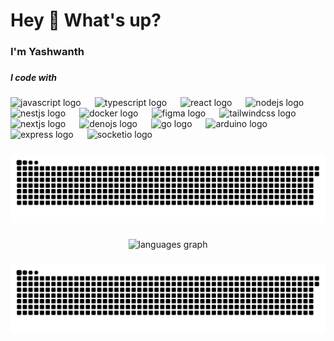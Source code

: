 <h1 align="left">Hey 👋 What's up?</h1>

###

<h3 align="left">I'm Yashwanth</h3>

###

<h5 align="left">I code with</h5>

###

<div align="left">
  <img src="https://cdn.jsdelivr.net/gh/devicons/devicon/icons/javascript/javascript-original.svg" height="44" alt="javascript logo"  />
  <img width="14" />
  <img src="https://cdn.jsdelivr.net/gh/devicons/devicon/icons/typescript/typescript-original.svg" height="44" alt="typescript logo"  />
  <img width="14" />
  <img src="https://cdn.jsdelivr.net/gh/devicons/devicon/icons/react/react-original.svg" height="44" alt="react logo"  />
  <img width="14" />
  <img src="https://cdn.jsdelivr.net/gh/devicons/devicon/icons/nodejs/nodejs-original.svg" height="44" alt="nodejs logo"  />
  <img width="14" />
  <img src="https://cdn.jsdelivr.net/gh/devicons/devicon/icons/nestjs/nestjs-original.svg" height="44" alt="nestjs logo"  />
  <img width="14" />
  <img src="https://cdn.jsdelivr.net/gh/devicons/devicon/icons/docker/docker-original.svg" height="44" alt="docker logo"  />
  <img width="14" />
  <img src="https://cdn.jsdelivr.net/gh/devicons/devicon/icons/figma/figma-original.svg" height="44" alt="figma logo"  />
  <img width="14" />
  <img src="https://cdn.jsdelivr.net/gh/devicons/devicon/icons/tailwindcss/tailwindcss-original-wordmark.svg" height="44" alt="tailwindcss logo"  />
  <img width="14" />
  <img src="https://cdn.jsdelivr.net/gh/devicons/devicon/icons/nextjs/nextjs-original.svg" height="44" alt="nextjs logo"  />
  <img width="14" />
  <img src="https://cdn.jsdelivr.net/gh/devicons/devicon/icons/denojs/denojs-original.svg" height="44" alt="denojs logo"  />
  <img width="14" />
  <img src="https://cdn.jsdelivr.net/gh/devicons/devicon/icons/go/go-original.svg" height="44" alt="go logo"  />
  <img width="14" />
  <img src="https://cdn.jsdelivr.net/gh/devicons/devicon/icons/arduino/arduino-original.svg" height="44" alt="arduino logo"  />
  <img width="14" />
  <img src="https://cdn.jsdelivr.net/gh/devicons/devicon/icons/express/express-original.svg" height="44" alt="express logo"  />
  <img width="14" />
  <img src="https://cdn.jsdelivr.net/gh/devicons/devicon/icons/socketio/socketio-original.svg" height="44" alt="socketio logo"  />
</div>

###

<img src="https://raw.githubusercontent.com/yash27007/yash27007/output/snake.svg" alt="Snake animation" />

###

<p align="left"></p>

###

<div align="center">
  <img src="https://github-readme-stats.vercel.app/api/top-langs?username=yash27007&locale=en&hide_title=false&layout=compact&card_width=320&langs_count=5&theme=prussian&hide_border=false&order=2" height="150" alt="languages graph"  />
</div>

###

<img src="https://raw.githubusercontent.com/yash27007/yash27007/output/snake.svg" alt="Snake animation" />

###
